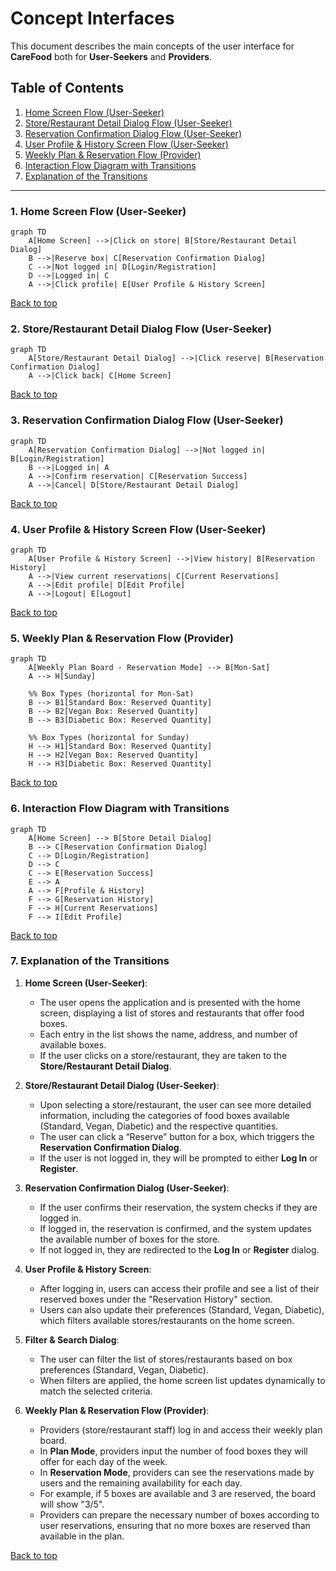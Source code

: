 # Concept Interfaces

This document describes the main concepts of the user interface for **CareFood** both for **User-Seekers** and **Providers**.

## Table of Contents

1. [Home Screen Flow (User-Seeker)](#1-home-screen-flow-user-seeker)
2. [Store/Restaurant Detail Dialog Flow (User-Seeker)](#2-storerestaurant-detail-dialog-flow-user-seeker)
3. [Reservation Confirmation Dialog Flow (User-Seeker)](#3-reservation-confirmation-dialog-flow-user-seeker)
4. [User Profile & History Screen Flow (User-Seeker)](#4-user-profile--history-screen-flow-user-seeker)
5. [Weekly Plan & Reservation Flow (Provider)](#5-weekly-plan--reservation-flow-provider)
6. [Interaction Flow Diagram with Transitions](#6-interaction-flow-diagram-with-transitions)
7. [Explanation of the Transitions](#7-explanation-of-the-transitions)

---

### 1. Home Screen Flow (User-Seeker)

```mermaid
graph TD
    A[Home Screen] -->|Click on store| B[Store/Restaurant Detail Dialog]
    B -->|Reserve box| C[Reservation Confirmation Dialog]
    C -->|Not logged in| D[Login/Registration]
    D -->|Logged in| C
    A -->|Click profile| E[User Profile & History Screen]
```

[Back to top](#table-of-contents)

### 2. Store/Restaurant Detail Dialog Flow (User-Seeker)

```mermaid
graph TD
    A[Store/Restaurant Detail Dialog] -->|Click reserve| B[Reservation Confirmation Dialog]
    A -->|Click back| C[Home Screen]
```

[Back to top](#table-of-contents)

### 3. Reservation Confirmation Dialog Flow (User-Seeker)

```mermaid
graph TD
    A[Reservation Confirmation Dialog] -->|Not logged in| B[Login/Registration]
    B -->|Logged in| A
    A -->|Confirm reservation| C[Reservation Success]
    A -->|Cancel| D[Store/Restaurant Detail Dialog]
```

[Back to top](#table-of-contents)

### 4. User Profile & History Screen Flow (User-Seeker)

```mermaid
graph TD
    A[User Profile & History Screen] -->|View history| B[Reservation History]
    A -->|View current reservations| C[Current Reservations]
    A -->|Edit profile| D[Edit Profile]
    A -->|Logout| E[Logout]
```

[Back to top](#table-of-contents)

### 5. Weekly Plan & Reservation Flow (Provider)

```mermaid
graph TD
    A[Weekly Plan Board - Reservation Mode] --> B[Mon-Sat]
    A --> H[Sunday]

    %% Box Types (horizontal for Mon-Sat)
    B --> B1[Standard Box: Reserved Quantity]
    B --> B2[Vegan Box: Reserved Quantity]
    B --> B3[Diabetic Box: Reserved Quantity]

    %% Box Types (horizontal for Sunday)
    H --> H1[Standard Box: Reserved Quantity]
    H --> H2[Vegan Box: Reserved Quantity]
    H --> H3[Diabetic Box: Reserved Quantity]

```

[Back to top](#table-of-contents)

### 6. Interaction Flow Diagram with Transitions

```mermaid
graph TD
    A[Home Screen] --> B[Store Detail Dialog]
    B --> C[Reservation Confirmation Dialog]
    C --> D[Login/Registration]
    D --> C
    C --> E[Reservation Success]
    E --> A
    A --> F[Profile & History]
    F --> G[Reservation History]
    F --> H[Current Reservations]
    F --> I[Edit Profile]
```

[Back to top](#table-of-contents)

### 7. Explanation of the Transitions

1. **Home Screen (User-Seeker)**:
    - The user opens the application and is presented with the home screen, displaying a list of stores and restaurants that offer food boxes.
    - Each entry in the list shows the name, address, and number of available boxes.
    - If the user clicks on a store/restaurant, they are taken to the **Store/Restaurant Detail Dialog**.

2. **Store/Restaurant Detail Dialog (User-Seeker)**:
    - Upon selecting a store/restaurant, the user can see more detailed information, including the categories of food boxes available (Standard, Vegan, Diabetic) and the respective quantities.
    - The user can click a “Reserve” button for a box, which triggers the **Reservation Confirmation Dialog**.
    - If the user is not logged in, they will be prompted to either **Log In** or **Register**.

3. **Reservation Confirmation Dialog (User-Seeker)**:
    - If the user confirms their reservation, the system checks if they are logged in.
    - If logged in, the reservation is confirmed, and the system updates the available number of boxes for the store.
    - If not logged in, they are redirected to the **Log In** or **Register** dialog.

4. **User Profile & History Screen**:
    - After logging in, users can access their profile and see a list of their reserved boxes under the "Reservation History" section.
    - Users can also update their preferences (Standard, Vegan, Diabetic), which filters available stores/restaurants on the home screen.
  
5. **Filter & Search Dialog**:
    - The user can filter the list of stores/restaurants based on box preferences (Standard, Vegan, Diabetic).
    - When filters are applied, the home screen list updates dynamically to match the selected criteria.

6. **Weekly Plan & Reservation Flow (Provider)**:
    - Providers (store/restaurant staff) log in and access their weekly plan board.
    - In **Plan Mode**, providers input the number of food boxes they will offer for each day of the week.
    - In **Reservation Mode**, providers can see the reservations made by users and the remaining availability for each day.
    - For example, if 5 boxes are available and 3 are reserved, the board will show "3/5".
    - Providers can prepare the necessary number of boxes according to user reservations, ensuring that no more boxes are reserved than available in the plan.

[Back to top](#table-of-contents)
